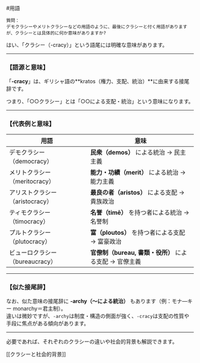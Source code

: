 #用語 

```
質問：
デモクラシーやメリトクラシーなどの用語のように、最後にクラシーと付く用語がありますが、クラシーとは具体的に何か意味がありますか?
```

はい、「クラシー（-cracy）」という語尾には明確な意味があります。

---

### 【語源と意味】

「**-cracy**」は、ギリシャ語の**kratos（権力、支配、統治）**に由来する接尾辞です。

つまり、「○○クラシー」とは「○○による支配・統治」という意味になります。

---

### 【代表例と意味】

|用語|意味|
|---|---|
|デモクラシー（democracy）|**民衆（demos）** による統治 → 民主主義|
|メリトクラシー（meritocracy）|**能力・功績（merit）** による統治 → 能力主義|
|アリストクラシー（aristocracy）|**最良の者（aristos）** による支配 → 貴族政治|
|ティモクラシー（timocracy）|**名誉（timē）** を持つ者による統治 → 名誉制|
|プルトクラシー（plutocracy）|**富（ploutos）** を持つ者による支配 → 富豪政治|
|ビューロクラシー（bureaucracy）|**官僚制（bureau, 書類・役所）** による支配 → 官僚主義|

---

### 【似た接尾辞】

なお、似た意味の接尾辞に **-archy（〜による統治）** もあります（例：モナ―キー monarchy＝君主制）。  
違いは微妙ですが、`-archy`は制度・構造の側面が強く、`-cracy`は支配の性質や手段に焦点がある傾向があります。

---

必要であれば、それぞれのクラシーの違いや社会的背景も解説できます。


[[クラシーと社会的背景]]